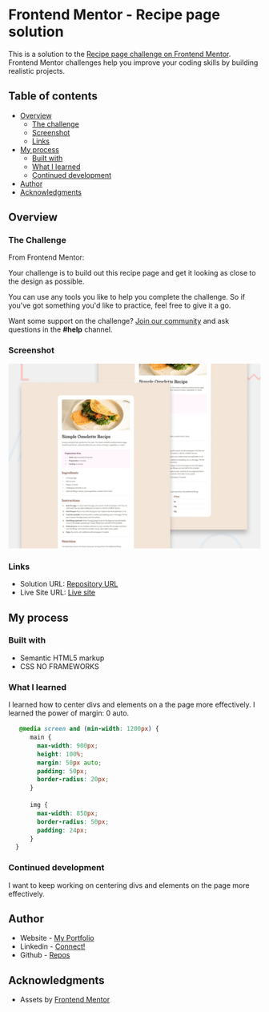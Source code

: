 # Frontend Mentor - Recipe page solution

This is a solution to the [Recipe page challenge on Frontend Mentor](https://www.frontendmentor.io/challenges/recipe-page-KiTsR8QQKm). Frontend Mentor challenges help you improve your coding skills by building realistic projects. 

## Table of contents

- [Overview](#overview)
  - [The challenge](#the-challenge)
  - [Screenshot](#screenshot)
  - [Links](#links)
- [My process](#my-process)
  - [Built with](#built-with)
  - [What I learned](#what-i-learned)
  - [Continued development](#continued-development)
- [Author](#author)
- [Acknowledgments](#acknowledgments)

## Overview

### The Challenge

From Frontend Mentor:

Your challenge is to build out this recipe page and get it looking as close to the design as possible.

You can use any tools you like to help you complete the challenge. So if you've got something you'd like to practice, feel free to give it a go.

Want some support on the challenge? [Join our community](https://www.frontendmentor.io/community) and ask questions in the **#help** channel.

### Screenshot

![Design preview for the Recipe page coding challenge](./design/desktop-preview.jpg)


### Links

- Solution URL: [Repository URL](https://github.com/Obi-Juan-Kenobee/Obi-Juan-Kenobee.github.io/tree/main/projects/web/recipe-page)
- Live Site URL: [Live site](https://obi-juan-kenobee.github.io/projects/web/recipe-page/index.html)

## My process

### Built with

- Semantic HTML5 markup
- CSS NO FRAMEWORKS

### What I learned

I learned how to center divs and elements on a the page more effectively.
I learned the power of margin: 0 auto.


```css
   @media screen and (min-width: 1200px) {
      main {
        max-width: 900px;
        height: 100%;
        margin: 50px auto;
        padding: 50px;
        border-radius: 20px;
      }

      img {
        max-width: 850px;
        border-radius: 50px;
        padding: 24px;
      }
  }
```

### Continued development

I want to keep working on centering divs and elements on the page more effectively.


## Author

- Website - [My Portfolio](https://obi-juan-kenobee.github.io/)
- Linkedin - [Connect!](linkedin.com/in/obi-juan-kenobi)
- Github - [Repos](https://github.com/Obi-Juan-Kenobee)

## Acknowledgments

- Assets by [Frontend Mentor](https://www.frontendmentor.io)